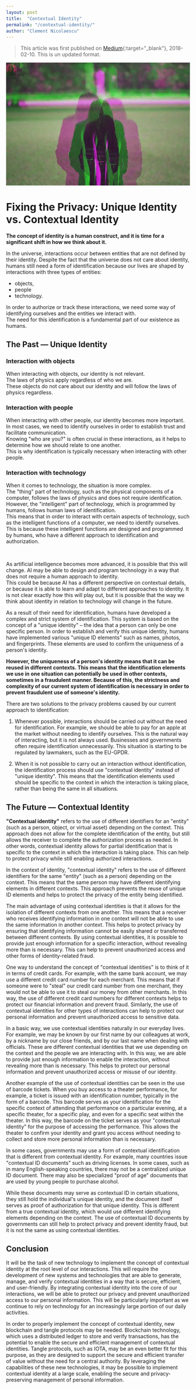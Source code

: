 ```yaml
---
layout: post
title:  "Contextual Identity"
permalink: "/contextual-identity/"
author: "Clement Nicolaescu"
---
```


>
> This article was first published on [Medium](https://medium.com/hackernoon/contextual-identity-fixing-the-privacy-a40ea7ce6b32){:target="_blank"}, 2018-02-10. This is un updated format.

![Contextual Identity](/images/posts/contextual_identity_picture.webp)


# Fixing the Privacy: Unique Identity vs. Contextual Identity


**The concept of identity is a human construct, and it is time for a significant shift in how we think about it.**

In the universe, interactions occur between entities that are not defined by their identity.
Despite the fact that the universe does not care about identity, humans still need a form of identification because our lives are shaped by interactions with three types of entities: 
- objects, 
- people 
- technology. 

In order to authorize or track these interactions, we need some way of identifying ourselves and the entities we interact with.   
The need for this identification is a fundamental part of our existence as humans.



## The Past — Unique Identity

### Interaction with objects

When interacting with objects, our identity is not relevant.   
The laws of physics apply regardless of who we are.    
These objects do not care about our identity and will follow the laws of physics regardless.

### Interaction with people

When interacting with other people, our identity becomes more important.    
In most cases, we need to identify ourselves in order to establish trust and facilitate communication.    
Knowing "who are you?" is often crucial in these interactions, as it helps to determine how we should relate to one another.    
This is why identification is typically necessary when interacting with other people.


### Interaction with technology

When it comes to technology, the situation is more complex.   
The "thing" part of technology, such as the physical components of a computer, follows the laws of physics and does not require identification.     
However, the "intelligent" part of technology, which is programmed by humans, follows human laws of identification.    
This means that in order to interact with certain aspects of technology, such as the intelligent functions of a computer, we need to identify ourselves.   
This is because these intelligent functions are designed and programmed by humans, who have a different approach to identification and authorization.


&nbsp;
&nbsp;
&nbsp;


As artificial intelligence becomes more advanced, it is possible that this will change. AI may be able to design and program technology in a way that does not require a human approach to identity.   
This could be because AI has a different perspective on contextual details, or because it is able to learn and adapt to different approaches to identity. It is not clear exactly how this will play out, but it is possible that the way we think about identity in relation to technology will change in the future.


As a result of their need for identification, humans have developed a complex and strict system of identification. This system is based on the concept of a "unique identity" – the idea that a person can only be one specific person. In order to establish and verify this unique identity, humans have implemented various "unique ID elements" such as names, photos, and fingerprints. These elements are used to confirm the uniqueness of a person's identity.   



**However, the uniqueness of a person's identity means that it can be reused in different contexts. This means that the identification elements we use in one situation can potentially be used in other contexts, sometimes in a fraudulent manner. Because of this, the strictness and complexity of our current system of identification is necessary in order to prevent fraudulent use of someone's identity.**


There are two solutions to the privacy problems caused by our current approach to identification:

1. Whenever possible, interactions should be carried out without the need for identification. For example, we should be able to pay for an apple at the market without needing to identify ourselves. This is the natural way of interacting, but it is not always used. Businesses and governments often require identification unnecessarily. This situation is starting to be regulated by lawmakers, such as the EU-GPDR.


2. When it is not possible to carry out an interaction without identification, the identification process should use "contextual identity" instead of "unique identity". This means that the identification elements used should be specific to the context in which the interaction is taking place, rather than being the same in all situations.


## The Future — Contextual Identity


**"Contextual identity"** refers to the use of different identifiers for an "entity" (such as a person, object, or virtual asset) depending on the context. This approach does not allow for the complete identification of the entity, but still allows the receiver to complete the authorization process as needed. In other words, contextual identity allows for partial identification that is specific to the context in which the interaction is taking place. This can help to protect privacy while still enabling authorized interactions.

In the context of identity, "contextual identity" refers to the use of different identifiers for the same "entity" (such as a person) depending on the context. This means that the same person may have different identifying elements in different contexts. This approach prevents the reuse of unique ID elements and helps to protect the privacy of the entity being identified.



The main advantage of using contextual identities is that it allows for the isolation of different contexts from one another. This means that a receiver who receives identifying information in one context will not be able to use the same information in another context. This helps to protect privacy by ensuring that identifying information cannot be easily shared or transferred between different contexts. By using contextual identities, it is possible to provide just enough information for a specific interaction, without revealing more than is necessary. This can help to prevent unauthorized access and other forms of identity-related fraud.


One way to understand the concept of "contextual identities" is to think of it in terms of credit cards. For example, with the same bank account, we may use a different credit card number for each merchant. This means that if someone were to "steal" our credit card number from one merchant, they would not be able to use it to steal our money from other merchants. In this way, the use of different credit card numbers for different contexts helps to protect our financial information and prevent fraud. Similarly, the use of contextual identities for other types of interactions can help to protect our personal information and prevent unauthorized access to sensitive data.


In a basic way, we use contextual identities naturally in our everyday lives. For example, we may be known by our first name by our colleagues at work, by a nickname by our close friends, and by our last name when dealing with officials. These are different contextual identities that we use depending on the context and the people we are interacting with. In this way, we are able to provide just enough information to enable the interaction, without revealing more than is necessary. This helps to protect our personal information and prevent unauthorized access or misuse of our identity.


Another example of the use of contextual identities can be seen in the use of barcode tickets. When you buy access to a theater performance, for example, a ticket is issued with an identification number, typically in the form of a barcode. This barcode serves as your identification for the specific context of attending that performance on a particular evening, at a specific theater, for a specific play, and even for a specific seat within the theater. In this way, the barcode on the ticket serves as your "contextual identity" for the purpose of accessing the performance. This allows the theater to confirm your identity and grant you access without needing to collect and store more personal information than is necessary.


In some cases, governments may use a form of contextual identification that is different from contextual identity. For example, many countries issue "contextual ID documents" such as driving licenses. In some cases, such as in many English-speaking countries, there may not be a centralized unique ID document. There may also be specialized "proof of age" documents that are used by young people to purchase alcohol.

While these documents may serve as contextual ID in certain situations, they still hold the individual's unique identity, and the document itself serves as proof of authorization for that unique identity. This is different from a true contextual identity, which would use different identifying elements depending on the context. The use of contextual ID documents by governments can still help to protect privacy and prevent identity fraud, but it is not the same as using contextual identities.

## Conclusion

It will be the task of new technology to implement the concept of contextual identity at the root level of our interactions. This will require the development of new systems and technologies that are able to generate, manage, and verify contextual identities in a way that is secure, efficient, and user-friendly. By integrating contextual identity into the core of our interactions, we will be able to protect our privacy and prevent unauthorized access to our personal information. This will be particularly important as we continue to rely on technology for an increasingly large portion of our daily activities.


In order to properly implement the concept of contextual identity, new blockchain and tangle protocols may be needed. Blockchain technology, which uses a distributed ledger to store and verify transactions, has the potential to enable the secure and efficient management of contextual identities. Tangle protocols, such as IOTA, may be an even better fit for this purpose, as they are designed to support the secure and efficient transfer of value without the need for a central authority. By leveraging the capabilities of these new technologies, it may be possible to implement contextual identity at a large scale, enabling the secure and privacy-preserving management of personal information.
